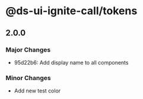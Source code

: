 # @ds-ui-ignite-call/tokens

## 2.0.0

### Major Changes

- 95d22b6: Add display name to all components

### Minor Changes

- Add new test color
